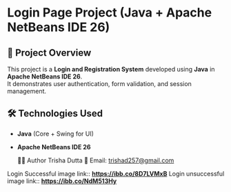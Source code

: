 
# Login Page Project (Java + Apache NetBeans IDE 26)

## 📌 Project Overview
This project is a **Login and Registration System** developed using **Java** in **Apache NetBeans IDE 26**.  
It demonstrates user authentication, form validation, and session management.  
## 🛠 Technologies Used
- **Java** (Core + Swing for UI)
- **Apache NetBeans IDE 26**

  👩‍💻 Author
Trisha Dutta
📧 Email: trishad257@gmail.com

Login Successful image link:: **https://ibb.co/8D7LVMxB**
Login unsuccessful image link:: **https://ibb.co/NdM513Hy**
